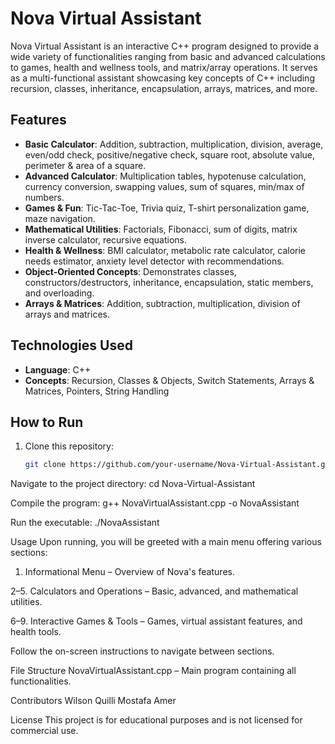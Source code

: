 # Nova Virtual Assistant

Nova Virtual Assistant is an interactive C++ program designed to provide a wide variety of functionalities ranging from basic and advanced calculations to games, health and wellness tools, and matrix/array operations. It serves as a multi-functional assistant showcasing key concepts of C++ including recursion, classes, inheritance, encapsulation, arrays, matrices, and more.

## Features

- **Basic Calculator**: Addition, subtraction, multiplication, division, average, even/odd check, positive/negative check, square root, absolute value, perimeter & area of a square.
- **Advanced Calculator**: Multiplication tables, hypotenuse calculation, currency conversion, swapping values, sum of squares, min/max of numbers.
- **Games & Fun**: Tic-Tac-Toe, Trivia quiz, T-shirt personalization game, maze navigation.
- **Mathematical Utilities**: Factorials, Fibonacci, sum of digits, matrix inverse calculator, recursive equations.
- **Health & Wellness**: BMI calculator, metabolic rate calculator, calorie needs estimator, anxiety level detector with recommendations.
- **Object-Oriented Concepts**: Demonstrates classes, constructors/destructors, inheritance, encapsulation, static members, and overloading.
- **Arrays & Matrices**: Addition, subtraction, multiplication, division of arrays and matrices.

## Technologies Used

- **Language**: C++
- **Concepts**: Recursion, Classes & Objects, Switch Statements, Arrays & Matrices, Pointers, String Handling

## How to Run

1. Clone this repository:
   ```bash
   git clone https://github.com/your-username/Nova-Virtual-Assistant.git
   
Navigate to the project directory:
cd Nova-Virtual-Assistant

Compile the program:
g++ NovaVirtualAssistant.cpp -o NovaAssistant

Run the executable:
./NovaAssistant

Usage
Upon running, you will be greeted with a main menu offering various sections:

1. Informational Menu – Overview of Nova's features.

2–5. Calculators and Operations – Basic, advanced, and mathematical utilities.

6–9. Interactive Games & Tools – Games, virtual assistant features, and health tools.

Follow the on-screen instructions to navigate between sections.

File Structure
NovaVirtualAssistant.cpp – Main program containing all functionalities.

Contributors
Wilson Quilli
Mostafa Amer

License
This project is for educational purposes and is not licensed for commercial use.

